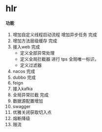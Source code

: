 # hlr
#### 功能
1. 增加自定义线程启动流程 增加异步任务 完成
2. 增加方法层级缓存 完成
3. 接入web 完成
   - 定义全部异常处理
   - 定义全局拦截器 进行 tps 全局唯一标识，
   - 定义过滤器
4. nacos  完成
5. dubbo  完成
6. feign
7. 接入kafka
8. 全局异常拦截   完成
9. 数据源配置增加
10. swagger 
11. 优雅关闭获取切入点
12. 熔断降级
13. 限流
